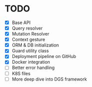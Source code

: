 # TODO

- [x] Base API
- [x] Query resolver
- [x] Mutation Resolver
- [x] Context gesture
- [x] ORM & DB initialization
- [x] Guard utility class
- [x] Deployment pipeline on GitHub
- [x] Docker integration
- [ ] Better error handling
- [ ] K8S files
- [ ] More deep dive into DGS framework
